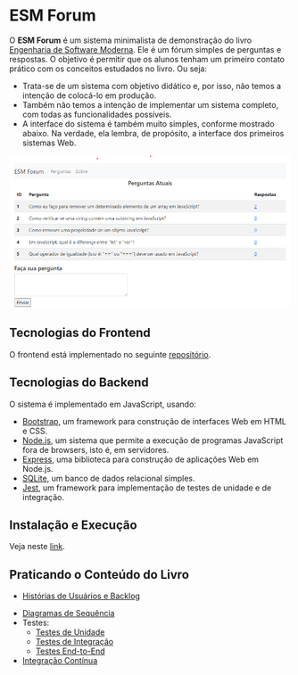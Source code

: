 # ESM Forum

O **ESM Forum** é um sistema minimalista de demonstração do livro [Engenharia de Software Moderna](https://engsoftmoderna.info). 
Ele é um fórum simples de perguntas e respostas. O objetivo é permitir que os alunos tenham um primeiro contato prático com os conceitos estudados no livro. Ou seja:

* Trata-se de um sistema com objetivo didático e, por isso, não temos a intenção de colocá-lo em produção. 
* Também não temos a intenção de implementar um sistema completo, com todas as funcionalidades possíveis. 
* A interface do sistema é também muito simples, conforme  mostrado abaixo. Na verdade, ela lembra, de propósito, a interface dos primeiros sistemas Web.

![Primeiro screenshot](docs/screen1.png)

## Tecnologias do Frontend

O frontend está implementado no seguinte [repositório](https://github.com/mtov/esmforum-react).

## Tecnologias do Backend

O sistema é implementado em JavaScript, usando:

  * [Bootstrap](https://getbootstrap.com), um framework para construção de interfaces Web em HTML e CSS.
  * [Node.js](https://nodejs.org/en), um sistema que permite a execução de programas JavaScript fora de browsers, isto é, em servidores.
  * [Express](https://expressjs.com), uma biblioteca para construção de aplicações Web em Node.js.
  * [SQLite](https://www.sqlite.org), um banco de dados relacional simples.
  * [Jest](https://jestjs.io/), um framework para implementação de testes de unidade e de integração.

## Instalação e Execução

Veja neste [link](docs/instalacao.md).

## Praticando o Conteúdo do Livro

* [Histórias de Usuários e Backlog](docs/backlog.md)
<!---
* [Arquitetura MVC](docs/arquitetura.md)
--->
* [Diagramas de Sequência](docs/uml.md)
* Testes:
  * [Testes de Unidade](docs/testes-unidade.md)
  * [Testes de Integração](docs/testes-integracao.md)
  * [Testes End-to-End](docs/testes-e2e.md)
* [Integração Contínua](docs/ci.md)
